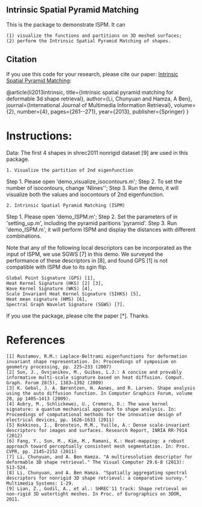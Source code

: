 ## Intrinsic Spatial Pyramid Matching

This is the package to demonstrate ISPM. It can 

	(1) visualize the functions and partitions on 3D meshed surfaces;
	(2) perform the Intrinsic Spatial Pyramid Matching of shapes.

## Citation
If you use this code for your research, please cite our paper: [Intrinsic Spatial Pyramid Matching](https://link.springer.com/article/10.1007/s13735-013-0041-9):

@article{li2013intrinsic,
  title={Intrinsic spatial pyramid matching for deformable 3d shape retrieval},
  author={Li, Chunyuan and Hamza, A Ben},
  journal={International Journal of Multimedia Information Retrieval},
  volume={2},
  number={4},
  pages={261--271},
  year={2013},
  publisher={Springer}
}

# Instructions:

Data: The first 4 shapes in shrec2011 nonrigid dataset [9] are used in this package.

	1. Visualize the partition of 2nd eigenfunction 

Step 1. Please open 'demo_visualize_isocontours.m';
Step 2. To set the number of isocontours, change 'Nlines'';
Step 3. Run the demo, it will visualize both the values and isocontours of 2nd eigenfunction.

	2. Intrinsic Spatial Pyramid Matching (ISPM)

Step 1. Please open 'demo_ISPM.m';
Step 2. Set the parameters of in 'setting_up.m', including the pyramid paritions 'pyramid'.
Step 3. Run 'demo_ISPM.m', it will perform ISPM and display the distances with different combinations.

Note that any of the following local descriptors can be incorporated as the input of ISPM, we use SGWS [7] in this demo. We surveyed the performance of these descriptors in [8], and found GPS [1] is not compatible with ISPM due to its sgin flip.

	Global Point Signature (GPS) [1], 
	Heat Kernel Signature (HKS) [2] [3], 
	Wave Kernel Signature (WKS) [4], 
	Scale Invariant Heat Kernel Signature (SIHKS) [5], 
	Heat mean signature (HMS) [6], 
	Spectral Graph Wavelet Signature (SGWS) [7].

If you use the package, please cite the paper [*]. Thanks.

# References
	[1] Rustamov, R.M.: Laplace-Beltrami eigenfunctions for deformation invariant shape representation. In: Proceedings of symposium on geometry processing, pp. 225–233 (2007)
	[2] Sun, J., Ovsjanikov, M., Guibas, L.J.: A concise and provably informative multi-scale signature based on heat diffusion. Comput. Graph. Forum 28(5), 1383–1392 (2009)
	[3] K. Gebal, J. A. Bærentzen, H. Aanæs, and R. Larsen. Shape analysis using the auto diffusion function. In Computer Graphics Forum, volume 28, pp 1405–1413 (2009).
	[4] Aubry, M., Schlickewei, U., Cremers, D.: The wave kernel signature: a quantum mechanical approach to shape analysis. In: Proceedings of computational methods for the innovative design of electrical devices, pp. 1626–1633 (2011)
	[5] Kokkinos, I., Bronstein, M.M., Yuille, A.: Dense scale-invariant descriptors for images and surfaces. Research Report, INRIA RR-7914 (2012)
	[6] Fang, Y., Sun, M., Kim, M., Ramani, K.: Heat-mapping: a robust approach toward perceptually consistent mesh segmentation. In: Proc. CVPR, pp. 2145–2152 (2011)
	[7] Li, Chunyuan, and A. Ben Hamza. "A multiresolution descriptor for deformable 3D shape retrieval." The Visual Computer 29.6-8 (2013): 513-524.
	[8] Li, Chunyuan, and A. Ben Hamza. "Spatially aggregating spectral descriptors for nonrigid 3D shape retrieval: a comparative survey." Multimedia Systems: 1-29.
	[9] Lian, Z., Godil, A., et al.: SHREC'11 track: Shape retrieval on non-rigid 3D watertight meshes. In Proc. of Eurographics on 3DOR, 2011.
